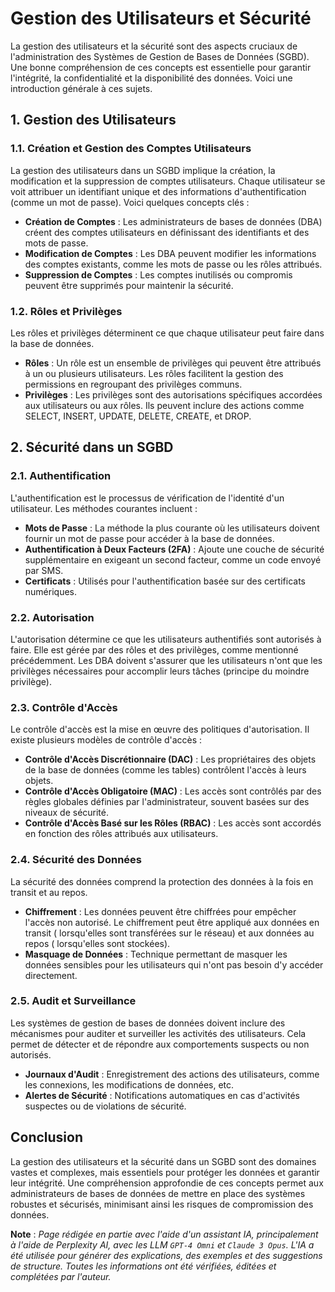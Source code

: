 # Gestion des Utilisateurs et Sécurité

La gestion des utilisateurs et la sécurité sont des aspects cruciaux de
l'administration des Systèmes de Gestion de Bases de Données (SGBD). Une bonne
compréhension de ces concepts est essentielle pour garantir l'intégrité, la
confidentialité et la disponibilité des données. Voici une introduction générale
à ces sujets.

## 1. Gestion des Utilisateurs

### 1.1. Création et Gestion des Comptes Utilisateurs

La gestion des utilisateurs dans un SGBD implique la création, la modification
et la suppression de comptes utilisateurs. Chaque utilisateur se voit attribuer
un identifiant unique et des informations d'authentification (comme un mot de
passe). Voici quelques concepts clés :

- **Création de Comptes** : Les administrateurs de bases de données (DBA) créent
  des comptes utilisateurs en définissant des identifiants et des mots de passe.
- **Modification de Comptes** : Les DBA peuvent modifier les informations des
  comptes existants, comme les mots de passe ou les rôles attribués.
- **Suppression de Comptes** : Les comptes inutilisés ou compromis peuvent être
  supprimés pour maintenir la sécurité.

### 1.2. Rôles et Privilèges

Les rôles et privilèges déterminent ce que chaque utilisateur peut faire dans la
base de données.

- **Rôles** : Un rôle est un ensemble de privilèges qui peuvent être attribués à
  un ou plusieurs utilisateurs. Les rôles facilitent la gestion des permissions
  en regroupant des privilèges communs.
- **Privilèges** : Les privilèges sont des autorisations spécifiques accordées
  aux utilisateurs ou aux rôles. Ils peuvent inclure des actions comme SELECT,
  INSERT, UPDATE, DELETE, CREATE, et DROP.

## 2. Sécurité dans un SGBD

### 2.1. Authentification

L'authentification est le processus de vérification de l'identité d'un
utilisateur. Les méthodes courantes incluent :

- **Mots de Passe** : La méthode la plus courante où les utilisateurs doivent
  fournir un mot de passe pour accéder à la base de données.
- **Authentification à Deux Facteurs (2FA)** : Ajoute une couche de sécurité
  supplémentaire en exigeant un second facteur, comme un code envoyé par SMS.
- **Certificats** : Utilisés pour l'authentification basée sur des certificats
  numériques.

### 2.2. Autorisation

L'autorisation détermine ce que les utilisateurs authentifiés sont autorisés à
faire. Elle est gérée par des rôles et des privilèges, comme mentionné
précédemment. Les DBA doivent s'assurer que les utilisateurs n'ont que les
privilèges nécessaires pour accomplir leurs tâches (principe du moindre
privilège).

### 2.3. Contrôle d'Accès

Le contrôle d'accès est la mise en œuvre des politiques d'autorisation. Il
existe plusieurs modèles de contrôle d'accès :

- **Contrôle d'Accès Discrétionnaire (DAC)** : Les propriétaires des objets de
  la base de données (comme les tables) contrôlent l'accès à leurs objets.
- **Contrôle d'Accès Obligatoire (MAC)** : Les accès sont contrôlés par des
  règles globales définies par l'administrateur, souvent basées sur des niveaux
  de sécurité.
- **Contrôle d'Accès Basé sur les Rôles (RBAC)** : Les accès sont accordés en
  fonction des rôles attribués aux utilisateurs.

### 2.4. Sécurité des Données

La sécurité des données comprend la protection des données à la fois en transit
et au repos.

- **Chiffrement** : Les données peuvent être chiffrées pour empêcher l'accès non
  autorisé. Le chiffrement peut être appliqué aux données en transit (
  lorsqu'elles sont transférées sur le réseau) et aux données au repos (
  lorsqu'elles sont stockées).
- **Masquage de Données** : Technique permettant de masquer les données
  sensibles pour les utilisateurs qui n'ont pas besoin d'y accéder directement.

### 2.5. Audit et Surveillance

Les systèmes de gestion de bases de données doivent inclure des mécanismes pour
auditer et surveiller les activités des utilisateurs. Cela permet de détecter et
de répondre aux comportements suspects ou non autorisés.

- **Journaux d'Audit** : Enregistrement des actions des utilisateurs, comme les
  connexions, les modifications de données, etc.
- **Alertes de Sécurité** : Notifications automatiques en cas d'activités
  suspectes ou de violations de sécurité.

## Conclusion

La gestion des utilisateurs et la sécurité dans un SGBD sont des domaines vastes
et complexes, mais essentiels pour protéger les données et garantir leur
intégrité. Une compréhension approfondie de ces concepts permet aux
administrateurs de bases de données de mettre en place des systèmes robustes et
sécurisés, minimisant ainsi les risques de compromission des données.

**Note** : _Page rédigée en partie avec l'aide d'un assistant IA, principalement
à l'aide de Perplexity AI, avec les _LLM_ `GPT-4 Omni` et `Claude 3 Opus`. L'IA
a été utilisée pour générer des explications, des exemples et des suggestions de
structure. Toutes les informations ont été vérifiées, éditées et complétées par
l'auteur._